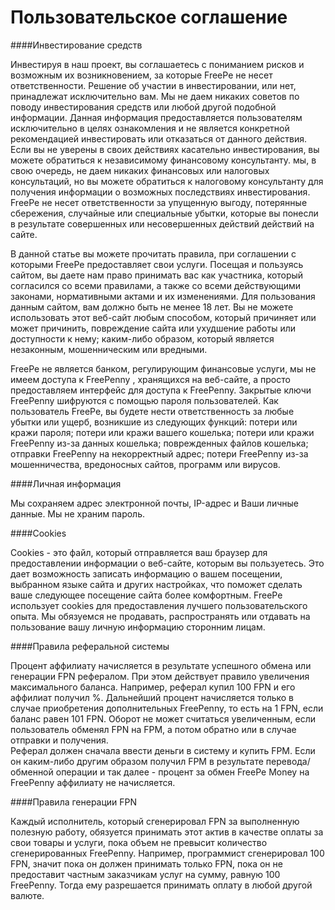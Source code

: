 # Пользовательское соглашение

####Инвестирование средств

Инвестируя в наш проект, вы соглашаетесь с пониманием рисков и возможным их возникновением, за которые FreePe не несет ответственности. Решение об участии в инвестировании, или нет, принадлежат исключительно вам. Мы не даем никаких советов по поводу инвестирования средств или любой другой подобной информации. Данная информация предоставляется пользователям исключительно в целях ознакомления и не является конкретной рекомендацией инвестировать или отказаться от данного действия. Если вы не уверены в своих действиях касательно инвестирования, вы можете обратиться к независимому финансовому консультанту. мы, в свою очередь, не даем никаких финансовых или налоговых консультаций, но вы можете обратиться к налоговому консультанту для получения информации о возможных последствиях инвестирования. FreePe не несет ответственности за упущенную выгоду, потерянные сбережения, случайные или специальные убытки, которые вы понесли в результате совершенных или несовершенных действий действий на сайте.

В данной статье вы можете прочитать правила, при соглашении с которыми FreePe предоставляет свои услуги. Посещая и пользуясь сайтом, вы даете нам право принимать вас как участника, который согласился со всеми правилами, а также со всеми действующими законами, нормативными актами и их изменениями. 
Для пользования данным сайтом, вам должно быть не менее 18 лет. Вы не можете использовать этот веб-сайт любым способом, который причиняет или может причинить, повреждение сайта или ухудшение работы или доступности к нему; каким-либо образом, который является незаконным, мошенническим или вредными. 


FreePe не является банком, регулирующим финансовые услуги, мы не имеем доступа к FreePenny , хранящихся на веб-сайте, а просто предоставляем интерфейс для доступа к FreePenny. Закрытые ключи FreePenny шифруются с помощью пароля пользователей. Как пользователь FreePe, вы будете нести ответственность за любые убытки или ущерб, возникшие из следующих функций:
потери или кражи пароля;
потери или кражи вашего кошелька;
потери или кражи FreePenny из-за данных кошелька;
поврежденных файлов кошелька;
отправки FreePenny на некорректный адрес;
потери FreePenny из-за мошенничества, вредоносных сайтов, программ или вирусов. 

####Личная информация

Мы сохраняем адрес электронной почты, IP-адрес и Ваши личные данные. Мы не храним пароль. 

####Cookies

Cookies - это файл, который отправляется ваш браузер для предоставлении информации о веб-сайте, которым вы пользуетесь. Это дает возможность записать информацию о вашем посещении, выбранном языке сайта и других настройках, что поможет сделать ваше следующее посещение сайта более комфортным. FreePe использует cookies для предоставления лучшего пользовательского опыта. Мы обязуемся не продавать, распространять или отдавать на пользование вашу личную информацию сторонним лицам.  

####Правила реферальной системы

Процент аффилиату начисляется в результате успешного обмена или генерации FPN рефералом. При этом действует правило увеличения максимального баланса. Например, реферал купил 100 FPN и его аффилиат получил %.  Дальнейший процент начисляется только в случае приобретения дополнительных FreePenny, то есть на 1 FPN, если баланс равен 101 FPN. Оборот не может считаться увеличенным, если пользователь обменял FPN на FPM, а потом обратно или в случае отправки и получения.  
Реферал должен сначала ввести деньги в систему и купить FPM. Если он каким-либо другим образом получил FPM в результате перевода/обменной операции и так далее - процент за обмен FreePe Money на FreePenny аффилиату не начисляется.

####Правила генерации FPN

Каждый исполнитель, который сгенерировал FPN за выполненную полезную работу, обязуется принимать этот актив в качестве оплаты за свои товары и услуги, пока объем не превысит количество сгенерированных FreePenny. Например, программист сгенерировал 100 FPN, значит пока он должен принимать только FPN, пока он не предоставит частным заказчикам услуг на сумму, равную 100 FreePenny. Тогда ему разрешается принимать оплату в любой другой валюте.

